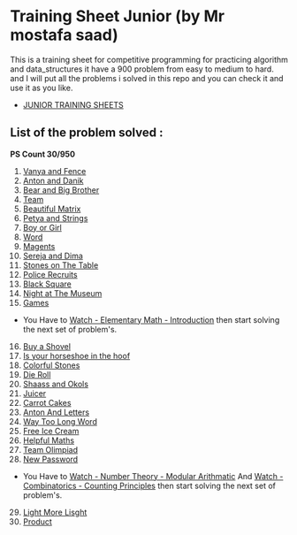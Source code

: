 # Training Sheet Junior (by Mr mostafa saad)

This is a training sheet for competitive programming for practicing algorithm and data_structures it have a 900 problem from easy to medium to hard. and I will put all the problems i solved in this repo and you can check it and use it as you like.


- [JUNIOR TRAINING SHEETS](https://docs.google.com/spreadsheets/d/1Gpj-I6Y0QWh-R_xbliqBDhe_2hce47FKZQ-YrgtbSm8/edit?gid=1160016643#gid=1160016643)


## List of the problem solved :
**PS Count 30/950**

1. [Vanya and Fence ](https://codeforces.com/contest/677/problem/A)
2. [Anton and Danik](http://codeforces.com/contest/734/problem/A)
3. [Bear and Big Brother](http://codeforces.com/contest/791/problem/A)
4. [Team](http://codeforces.com/contest/231/problem/A)
5. [Beautiful Matrix](https://codeforces.com/contest/263/problem/A)
6. [Petya and Strings](https://codeforces.com/contest/112/problem/A)
7. [Boy or Girl](https://codeforces.com/contest/236/problem/A)
8. [Word](https://codeforces.com/contest/59/problem/A)
9. [Magents](https://codeforces.com/contest/344/problem/A)
10. [Sereja and Dima](https://codeforces.com/contest/381/problem/A)
11. [Stones on The Table](https://codeforces.com/contest/266/problem/A)
12. [Police Recruits](https://codeforces.com/contest/427/problem/A)
13. [Black Square](https://codeforces.com/contest/431/problem/A)
14. [Night at The Museum](https://codeforces.com/contest/731/problem/A)
15. [Games](https://codeforces.com/contest/268/problem/A)

- You Have to [Watch - Elementary Math - Introduction](https://www.youtube.com/watch?v=Syx2qDjj7TE) then start solving the next set of problem's.

16. [Buy a Shovel](https://codeforces.com/contest/732/problem/A)
17. [Is your horseshoe in the hoof](https://codeforces.com/contest/228/problem/A)
18. [Colorful Stones](https://codeforces.com/contest/265/problem/A)
19. [Die Roll](https://codeforces.com/contest/9/my)
20. [Shaass and Okols](https://codeforces.com/contest/294/problem/A)
21. [Juicer](https://codeforces.com/contest/709/problem/A)
22. [Carrot Cakes](https://codeforces.com/contest/799/problem/A)
23. [Anton And Letters](https://codeforces.com/contest/443/problem/A)
24. [Way Too Long Word](https://codeforces.com/contest/71/problem/A)
25. [Free Ice Cream](https://codeforces.com/contest/686/problem/A)
26. [Helpful Maths](https://codeforces.com/contest/339/problem/A)
27. [Team Olimpiad](https://codeforces.com/contest/490/problem/A)
28. [New Password](https://codeforces.com/contest/770/problem/A)

- You Have to [Watch - Number Theory - Modular Arithmatic](https://www.youtube.com/watch?v=9sqvjnvuLtY) And [Watch - Combinatorics - Counting Principles](https://www.youtube.com/watch?v=sr6WgCLcgVM)  then start solving the next set of problem's.

29. [Light More Lisght](https://onlinejudge.org/index.php?option=com_onlinejudge&Itemid=8&page=show_problem&problem=1051)
30. [Product](https://onlinejudge.org/index.php?option=com_onlinejudge&Itemid=8&page=show_problem&problem=1047)







